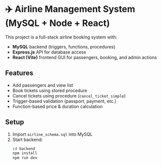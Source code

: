 # ✈️ Airline Management System (MySQL + Node + React)

This project is a full-stack airline booking system with:
- **MySQL** backend (triggers, functions, procedures)
- **Express.js** API for database access
- **React (Vite)** frontend GUI for passengers, booking, and admin actions

## Features
- Add passengers and view list
- Book tickets using stored procedure
- Cancel tickets using procedure (`cancel_ticket_simple`)
- Trigger-based validation (passport, payment, etc.)
- Function-based price & duration calculation

## Setup
1. Import `airline_schema.sql` into MySQL
2. Start backend:
   ```bash
   cd backend
   npm install
   npm run dev
